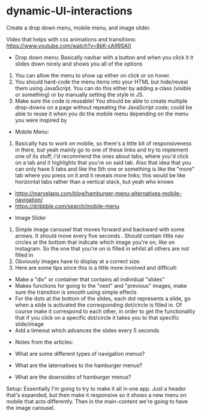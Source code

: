 # dynamic-UI-interactions

Create a drop down menu, mobile menu, and image slider.

Video that helps with css animations and transitions: https://www.youtube.com/watch?v=8kK-cA99SA0

-   Drop down menu: Basically navbar with a button and when you click it it slides down nicely and shows you all of the options

1. You can allow the menu to show up either on click or on hover.
2. You should hard-code the menu items into your HTML but hide/reveal them using JavaScript. You can do this either by adding a class (visible or something) or by manually setting the style in JS.
3. Make sure the code is reusable! You should be able to create multiple drop-downs on a page without repeating the JavaScript code; could be able to reuse it when you do the mobile menu depending on the menu you were inspired by

-   Mobile Menu:

1. Basically has to work on mobile, so there's a little bit of responsiveness in there, but yeah mainly go to one of these links and try to implement one of its stuff; i'd recommend the ones about tabs, where you'd click on a tab and it highlights that you're on said tab. Also that idea that you can only have 5 tabs and like the 5th one or something is like the "more" tab where you press on it and it reveals more links; this would be like horizontal tabs rather than a vertical stack, but yeah who knows

-   https://marvelapp.com/blog/hamburger-menu-alternatives-mobile-navigation/
-   https://dribbble.com/search/mobile-menu

*   Image Slider

1. Simple image carousel that moves forward and backward with some arrows. It should move every five seconds . Should contain little nav circles at the bottom that indicate which image you're on, like on instagram. So the one that you're on is filled in whilst all others are not filled in
2. Obviously images have to display at a correct size.
3. Here are some tips since this is a little more involved and difficult:

-   Make a "div" or container that contains all individual "slides"
-   Makes functions for going to the "next" and "previous" images, make sure the transition is smooth using simple effects
-   For the dots at the bottom of the slides, each dot represents a slide, go when a slide is activated the corresponding dot/circle is filled in. Of course make it correspond to each other, in order to get the functionality that if you click on a specific dot/circle it takes you to that specific slide/image
-   Add a timeout which advances the slides every 5 seconds

*   Notes from the articles:

-   What are some different types of navigation menus?

-   What are the laternatives to the hamburger menus?

-   What are the downsides of hamburger menus?

Setup: Essentially I'm going to try to make it all in one app. Just a header that's expanded, but then make it responsive so it shows a new menu on mobile that acts differently. Then in the main-content we're going to have the image carousel.
